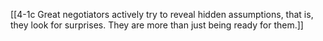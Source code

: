 [[4-1c Great negotiators actively try to reveal hidden assumptions, that is, they look for surprises. They are more than just being ready for them.]]
